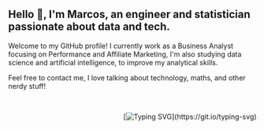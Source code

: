 ## Hello 👋, I'm Marcos, an engineer and statistician passionate about data and tech. 

Welcome to my GitHub profile! I currently work as a Business Analyst focusing on Performance and Affiliate Marketing, I'm also studying data science and artificial intelligence, to improve my analytical skills.

Feel free to contact me, I love talking about technology, maths, and other nerdy stuff!


<!--

<div style="display: inline_block"  align="left"><br>
  <img align="center" alt="Marcos-Python" height="30" width="40" src="https://raw.githubusercontent.com/devicons/devicon/master/icons/python/python-original.svg">
  <img align="center" alt="Marcos-R" height="30" width="40" src="https://cdn.jsdelivr.net/gh/devicons/devicon/icons/r/r-original.svg">
  <img align="center" alt="Marcos-C" height="30" width="40" src="https://cdn.jsdelivr.net/gh/devicons/devicon/icons/c/c-original.svg">
  <img align="center" alt="Marcos-Spark" height="30" width="40" src="https://cdn.jsdelivr.net/gh/devicons/devicon@latest/icons/apachespark/apachespark-original.svg" />
  <img align="center" alt="Marcos-Airflow" height="30" width="40" src="https://cdn.jsdelivr.net/gh/devicons/devicon@latest/icons/apacheairflow/apacheairflow-original.svg" />
  <img align="center" alt="Marcos-PSQL" height="30" width="40" src="https://cdn.jsdelivr.net/gh/devicons/devicon/icons/postgresql/postgresql-original.svg"> 
  <img align="center" alt="Marcos-Azure" height="30" width="40" src="https://cdn.jsdelivr.net/gh/devicons/devicon/icons/azure/azure-original.svg">
  
</div>
  
## 
 
<div align="left"> 
  <a href="https://x.com/marcoshsq" target="_blank"><img src="https://img.shields.io/badge/X-000000?style=for-the-badge&logo=x&logoColor=white"></a>
  <a href="https://www.linkedin.com/in/marcoshsq" target="_blank"><img src="https://img.shields.io/badge/-LinkedIn-%230077B5?style=for-the-badge&logo=linkedin&logoColor=white" target="_blank"></a>
  <a href="https://www.kaggle.com/marcoshsq" target="_blank"><img src="https://img.shields.io/badge/Kaggle-20BEFF?style=for-the-badge&logo=Kaggle&logoColor=white" target="_blank"></a>
  <a href="https://medium.com/@marcoshsq" target="_blank"><img src="https://img.shields.io/badge/Medium-12100E?style=for-the-badge&logo=medium&logoColor=white" target="_blank"></a>
</div> 

<br>

<div style="display: flex; height: 200px" align="center">
  <a href="https://github.com/marcoshsq">
  <img src="https://github-readme-stats.vercel.app/api/top-langs/?username=marcoshsq&theme=github_dark&langs_count=5&hide=jupyter%20notebook&layout=compact" />
  <img src="https://github-readme-stats.vercel.app/api?username=marcoshsq&theme=github_dark&line_height=20&rank_icon=percentile" />
  </a>
</div>

-->

<br>

<div align="right">

  [![Typing SVG](https://readme-typing-svg.herokuapp.com/?color=F7F7F7&lines=𝑺𝑬𝑬+𝒀𝑶𝑼+𝑺𝑷𝑨𝑪𝑬+𝑪𝑶𝑾𝑩𝑶𝒀...)](https://git.io/typing-svg)

</div>
